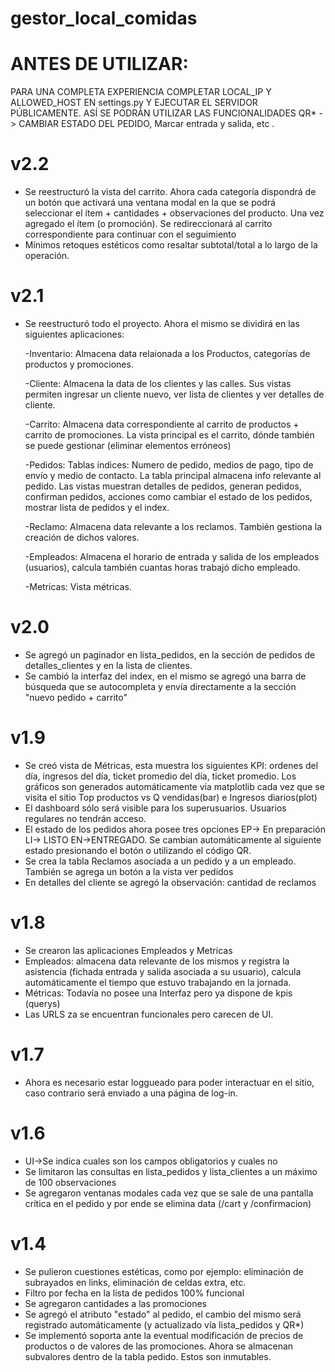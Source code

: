 # gestor_local_comidas
#    ANTES DE UTILIZAR: 

PARA UNA COMPLETA EXPERIENCIA COMPLETAR LOCAL_IP Y ALLOWED_HOST EN settings.py Y EJECUTAR EL SERVIDOR PÚBLICAMENTE.
ASÍ SE PODRÁN UTILIZAR LAS FUNCIONALIDADES QR* -> CAMBIAR ESTADO DEL PEDIDO, Marcar entrada y salida, etc .

#   v2.2
*  Se reestructuró la vista del carrito. Ahora cada categoría dispondrá de un botón que activará una ventana modal en la que se podrá seleccionar el ítem + cantidades + observaciones del producto. Una vez agregado el ítem (o promoción). Se redireccionará al carrito correspondiente para continuar con el seguimiento
* Mínimos retoques estéticos como resaltar subtotal/total a lo largo de la operación.

#   v2.1
*  Se reestructuró todo el proyecto. Ahora el mismo se dividirá en las siguientes aplicaciones:

    -Inventario: Almacena data relaionada a los Productos, categorías de productos y promociones. 

    -Cliente: Almacena la data de los clientes y las calles. Sus vistas permiten ingresar un cliente nuevo, ver lista de clientes y ver detalles de cliente.

    -Carrito: Almacena data correspondiente al carrito de productos + carrito de promociones. La vista principal es el carrito, dónde también se puede gestionar (eliminar elementos erróneos)

    -Pedidos: Tablas índices: Numero de pedido, medios de pago, tipo de envío y medio de contacto. La tabla principal almacena info relevante al pedido.
    Las vistas muestran detalles de pedidos, generan pedidos, confirman pedidos, acciones como cambiar el estado de los pedidos, mostrar lista de pedidos y el index.

    -Reclamo: Almacena data relevante a los reclamos. También gestiona la creación de dichos valores.

    -Empleados: Almacena el horario de entrada y salida de los empleados (usuarios), calcula también cuantas horas trabajó dicho empleado.

    -Metricas: Vista métricas.

#   v2.0
*  Se agregó un paginador en lista_pedidos, en la sección de pedidos de detalles_clientes y en la lista de clientes.
*  Se cambió la interfaz del index, en el mismo se agregó una barra de búsqueda que se autocompleta y envía directamente a la sección "nuevo pedido + carrito"

#    v1.9
*  Se creó vista de Métricas, esta muestra los siguientes KPI: ordenes del día, ingresos del día, ticket promedio del día, ticket promedio. Los gráficos son generados automáticamente vía matplotlib cada vez que se visita el sitio Top productos vs Q vendidas(bar) e Ingresos diarios(plot)
*  El dashboard sólo será visible para los superusuarios. Usuarios regulares no tendrán acceso.
*  El estado de los pedidos ahora posee tres opciones EP-> En preparación LI-> LISTO EN->ENTREGADO. Se cambian automáticamente al siguiente estado presionando el botón o utilizando el código QR.
*  Se crea la tabla Reclamos asociada a un pedido y a un empleado. También se agrega un botón a la vista ver pedidos
*  En detalles del cliente se agregó la observación: cantidad de reclamos

#    v1.8
* Se crearon las aplicaciones Empleados y Metricas 
* Empleados: almacena data relevante de los mismos y registra la asistencia (fichada entrada y salida asociada a su usuario), calcula automáticamente el tiempo que estuvo trabajando en la jornada.
* Métricas: Todavía no posee una Interfaz pero ya dispone de kpis (querys)
* Las URLS za se encuentran funcionales pero carecen de UI.

#    v1.7
* Ahora es necesario estar loggueado para poder interactuar en el sitio, caso contrario será enviado a una página de log-in.

#    v1.6
* UI->Se indica cuales son los campos obligatorios y cuales no 
* Se limitaron las consultas en lista_pedidos y lista_clientes a un máximo de 100 observaciones
* Se agregaron ventanas modales cada vez que se sale de una pantalla crítica en el pedido y por ende se elimina data (/cart y /confirmacion)

#    v1.4
* Se pulieron cuestiones estéticas, como por ejemplo: eliminación de subrayados en links, eliminación de celdas extra, etc.
* Filtro por fecha en la lista de pedidos 100% funcional
* Se agregaron cantidades a las promociones
* Se agregó el atributo "estado" al pedido, el cambio del mismo será registrado automáticamente (y actualizado vía lista_pedidos y QR*)
* Se implementó soporta ante la eventual modificación de precios de productos o de valores de las promociones. Ahora se almacenan subvalores dentro de la tabla pedido. Estos son inmutables.
